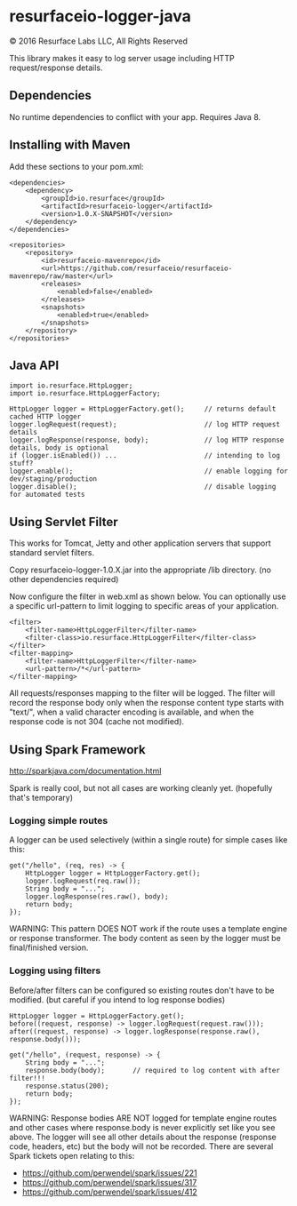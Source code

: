 # resurfaceio-logger-java
&copy; 2016 Resurface Labs LLC, All Rights Reserved

This library makes it easy to log server usage including HTTP request/response details.

## Dependencies

No runtime dependencies to conflict with your app. Requires Java 8.

## Installing with Maven

Add these sections to your pom.xml:

    <dependencies>
        <dependency>
            <groupId>io.resurface</groupId>
            <artifactId>resurfaceio-logger</artifactId>
            <version>1.0.X-SNAPSHOT</version>
        </dependency>
    </dependencies>

    <repositories>
        <repository>
            <id>resurfaceio-mavenrepo</id>
            <url>https://github.com/resurfaceio/resurfaceio-mavenrepo/raw/master</url>
            <releases>
                <enabled>false</enabled>
            </releases>
            <snapshots>
                <enabled>true</enabled>
            </snapshots>
        </repository>
    </repositories>

## Java API

    import io.resurface.HttpLogger;
    import io.resurface.HttpLoggerFactory;
    
    HttpLogger logger = HttpLoggerFactory.get();     // returns default cached HTTP logger
    logger.logRequest(request);                      // log HTTP request details
    logger.logResponse(response, body);              // log HTTP response details, body is optional
    if (logger.isEnabled()) ...                      // intending to log stuff?
    logger.enable();                                 // enable logging for dev/staging/production
    logger.disable();                                // disable logging for automated tests

## Using Servlet Filter

This works for Tomcat, Jetty and other application servers that support standard servlet filters.

Copy resurfaceio-logger-1.0.X.jar into the appropriate /lib directory. (no other dependencies required)

Now configure the filter in web.xml as shown below. You can optionally use a specific url-pattern to limit logging to specific areas of your application.

    <filter>
        <filter-name>HttpLoggerFilter</filter-name>
        <filter-class>io.resurface.HttpLoggerFilter</filter-class>
    </filter>
    <filter-mapping>
        <filter-name>HttpLoggerFilter</filter-name>
        <url-pattern>/*</url-pattern>
    </filter-mapping>
    
All requests/responses mapping to the filter will be logged. The filter will record the response body only when the response content type starts with "text/", when a valid 
character encoding is available, and when the response code is not 304 (cache not modified).

## Using Spark Framework

http://sparkjava.com/documentation.html

Spark is really cool, but not all cases are working cleanly yet. (hopefully that's temporary)

### Logging simple routes

A logger can be used selectively (within a single route) for simple cases like this:

    get("/hello", (req, res) -> {
        HttpLogger logger = HttpLoggerFactory.get();
        logger.logRequest(req.raw());
        String body = "...";
        logger.logResponse(res.raw(), body);
        return body;
    });

WARNING: This pattern DOES NOT work if the route uses a template engine or response transformer. The body content as seen by the logger must be final/finished version. 

### Logging using filters

Before/after filters can be configured so existing routes don't have to be modified. (but careful if you intend to log response bodies) 

    HttpLogger logger = HttpLoggerFactory.get();
    before((request, response) -> logger.logRequest(request.raw()));
    after((request, response) -> logger.logResponse(response.raw(), response.body()));    

    get("/hello", (request, response) -> {
        String body = "...";
        response.body(body);       // required to log content with after filter!!!
        response.status(200);
        return body;
    });

WARNING: Response bodies ARE NOT logged for template engine routes and other cases where response.body is never explicitly set like you see above. The logger will see all 
other details about the response (response code, headers, etc) but the body will not be recorded. There are several Spark tickets open relating to this:

* https://github.com/perwendel/spark/issues/221
* https://github.com/perwendel/spark/issues/317
* https://github.com/perwendel/spark/issues/412
